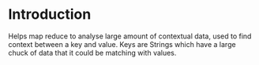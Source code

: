 # Introduction

Helps map reduce to analyse large amount of contextual data, used to find context between a key and value.
Keys are Strings which have a large chuck of data that it could be matching with values.
